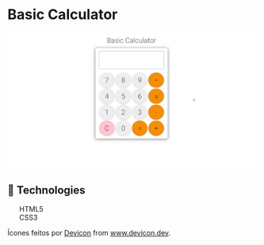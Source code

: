 <!-- in your header -->
<link rel="stylesheet" href="https://cdn.jsdelivr.net/gh/devicons/devicon@v2.8.2/devicon.min.css">
<h1>Basic Calculator</h1>
<p align="center">
  <img src="img/Calculator.gif" alt="Calculator gif"/>
</p>

<h2>🚀 Technologies</h2>
<ul style="list-style: none;">
    <li>
      <!-- in your body -->
      <i class="devicon-html5-plain colored"></i>
      HTML5
    </li>
    <li>
      <!-- in your body -->
      <i class="devicon-css3-plain colored"></i>
      CSS3
    </li>
</ul>

<p>Ícones feitos por <a href="https://devicon.dev/" title="Devicon">Devicon</a> from <a href="https://devicon.dev/" title="Devicon"> www.devicon.dev</a>.</p>